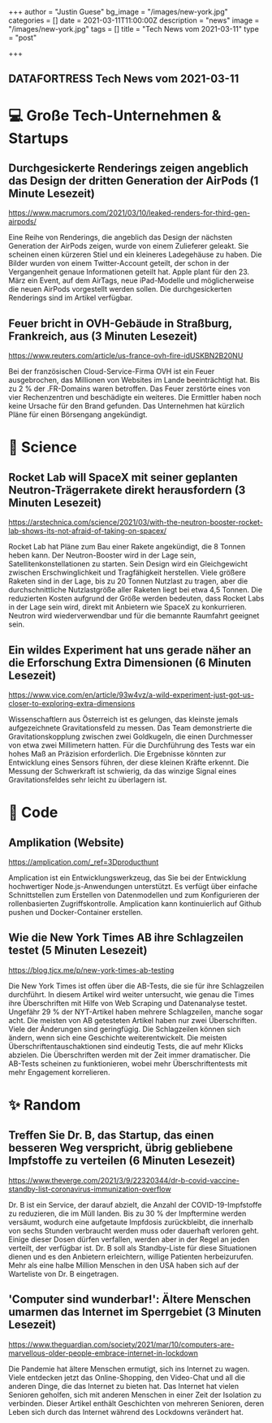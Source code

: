 +++
author = "Justin Guese"
bg_image = "/images/new-york.jpg"
categories = []
date = 2021-03-11T11:00:00Z
description = "news"
image = "/images/new-york.jpg"
tags = []
title = "Tech News vom 2021-03-11"
type = "post"

+++

        
## DATAFORTRESS Tech News vom 2021-03-11

# 💻 Große Tech-Unternehmen & Startups

## Durchgesickerte Renderings zeigen angeblich das Design der dritten Generation der AirPods (1 Minute Lesezeit)

https://www.macrumors.com/2021/03/10/leaked-renders-for-third-gen-airpods/

Eine Reihe von Renderings, die angeblich das Design der nächsten Generation der AirPods zeigen, wurde von einem Zulieferer geleakt. Sie scheinen einen kürzeren Stiel und ein kleineres Ladegehäuse zu haben. Die Bilder wurden von einem Twitter-Account geteilt, der schon in der Vergangenheit genaue Informationen geteilt hat. Apple plant für den 23. März ein Event, auf dem AirTags, neue iPad-Modelle und möglicherweise die neuen AirPods vorgestellt werden sollen. Die durchgesickerten Renderings sind im Artikel verfügbar.

## Feuer bricht in OVH-Gebäude in Straßburg, Frankreich, aus (3 Minuten Lesezeit)

https://www.reuters.com/article/us-france-ovh-fire-idUSKBN2B20NU

Bei der französischen Cloud-Service-Firma OVH ist ein Feuer ausgebrochen, das Millionen von Websites im Lande beeinträchtigt hat. Bis zu 2 % der .FR-Domains waren betroffen. Das Feuer zerstörte eines von vier Rechenzentren und beschädigte ein weiteres. Die Ermittler haben noch keine Ursache für den Brand gefunden. Das Unternehmen hat kürzlich Pläne für einen Börsengang angekündigt.

# 🧪 Science

## Rocket Lab will SpaceX mit seiner geplanten Neutron-Trägerrakete direkt herausfordern (3 Minuten Lesezeit)

https://arstechnica.com/science/2021/03/with-the-neutron-booster-rocket-lab-shows-its-not-afraid-of-taking-on-spacex/

Rocket Lab hat Pläne zum Bau einer Rakete angekündigt, die 8 Tonnen heben kann. Der Neutron-Booster wird in der Lage sein, Satellitenkonstellationen zu starten. Sein Design wird ein Gleichgewicht zwischen Erschwinglichkeit und Tragfähigkeit herstellen. Viele größere Raketen sind in der Lage, bis zu 20 Tonnen Nutzlast zu tragen, aber die durchschnittliche Nutzlastgröße aller Raketen liegt bei etwa 4,5 Tonnen. Die reduzierten Kosten aufgrund der Größe werden bedeuten, dass Rocket Labs in der Lage sein wird, direkt mit Anbietern wie SpaceX zu konkurrieren. Neutron wird wiederverwendbar und für die bemannte Raumfahrt geeignet sein.

## Ein wildes Experiment hat uns gerade näher an die Erforschung Extra Dimensionen (6 Minuten Lesezeit)

https://www.vice.com/en/article/93w4vz/a-wild-experiment-just-got-us-closer-to-exploring-extra-dimensions

Wissenschaftlern aus Österreich ist es gelungen, das kleinste jemals aufgezeichnete Gravitationsfeld zu messen. Das Team demonstrierte die Gravitationskopplung zwischen zwei Goldkugeln, die einen Durchmesser von etwa zwei Millimetern hatten. Für die Durchführung des Tests war ein hohes Maß an Präzision erforderlich. Die Ergebnisse könnten zur Entwicklung eines Sensors führen, der diese kleinen Kräfte erkennt. Die Messung der Schwerkraft ist schwierig, da das winzige Signal eines Gravitationsfeldes sehr leicht zu überlagern ist.

# 💾 Code

## Amplikation (Website)

https://amplication.com/_ref=3Dproducthunt

Amplication ist ein Entwicklungswerkzeug, das Sie bei der Entwicklung hochwertiger Node.js-Anwendungen unterstützt. Es verfügt über einfache Schnittstellen zum Erstellen von Datenmodellen und zum Konfigurieren der rollenbasierten Zugriffskontrolle. Amplication kann kontinuierlich auf Github pushen und Docker-Container erstellen.

## Wie die New York Times AB ihre Schlagzeilen testet (5 Minuten Lesezeit)

https://blog.tjcx.me/p/new-york-times-ab-testing

Die New York Times ist offen über die AB-Tests, die sie für ihre Schlagzeilen durchführt. In diesem Artikel wird weiter untersucht, wie genau die Times ihre Überschriften mit Hilfe von Web Scraping und Datenanalyse testet. Ungefähr 29 % der NYT-Artikel haben mehrere Schlagzeilen, manche sogar acht. Die meisten von AB getesteten Artikel haben nur zwei Überschriften. Viele der Änderungen sind geringfügig. Die Schlagzeilen können sich ändern, wenn sich eine Geschichte weiterentwickelt. Die meisten Überschriftentauschaktionen sind eindeutig Tests, die auf mehr Klicks abzielen. Die Überschriften werden mit der Zeit immer dramatischer. Die AB-Tests scheinen zu funktionieren, wobei mehr Überschriftentests mit mehr Engagement korrelieren.

# ✨ Random

## Treffen Sie Dr. B, das Startup, das einen besseren Weg verspricht, übrig gebliebene Impfstoffe zu verteilen (6 Minuten Lesezeit)

https://www.theverge.com/2021/3/9/22320344/dr-b-covid-vaccine-standby-list-coronavirus-immunization-overflow

Dr. B ist ein Service, der darauf abzielt, die Anzahl der COVID-19-Impfstoffe zu reduzieren, die im Müll landen. Bis zu 30 % der Impftermine werden versäumt, wodurch eine aufgetaute Impfdosis zurückbleibt, die innerhalb von sechs Stunden verbraucht werden muss oder dauerhaft verloren geht. Einige dieser Dosen dürfen verfallen, werden aber in der Regel an jeden verteilt, der verfügbar ist. Dr. B soll als Standby-Liste für diese Situationen dienen und es den Anbietern erleichtern, willige Patienten herbeizurufen. Mehr als eine halbe Million Menschen in den USA haben sich auf der Warteliste von Dr. B eingetragen.

## \'Computer sind wunderbar!\': Ältere Menschen umarmen das Internet im Sperrgebiet (3 Minuten Lesezeit)

https://www.theguardian.com/society/2021/mar/10/computers-are-marvellous-older-people-embrace-internet-in-lockdown

Die Pandemie hat ältere Menschen ermutigt, sich ins Internet zu wagen. Viele entdecken jetzt das Online-Shopping, den Video-Chat und all die anderen Dinge, die das Internet zu bieten hat. Das Internet hat vielen Senioren geholfen, sich mit anderen Menschen in einer Zeit der Isolation zu verbinden. Dieser Artikel enthält Geschichten von mehreren Senioren, deren Leben sich durch das Internet während des Lockdowns verändert hat.
